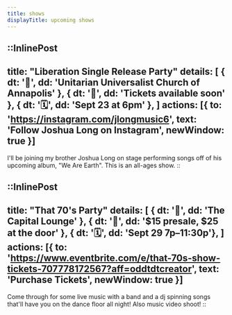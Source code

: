 ```yaml
---
title: shows
displayTitle: upcoming shows
---
```


::InlinePost
---
title: "Liberation Single Release Party"
details: [
  { dt: '📍', dd: 'Unitarian Universalist Church of Annapolis' },
  { dt: '🎫', dd: 'Tickets available soon' },
  { dt: '🗓️', dd: 'Sept 23 at 6pm' },
]
actions: [{
  to: 'https://instagram.com/jlongmusic6',
  text: 'Follow Joshua Long on Instagram',
  newWindow: true
}]
---
I'll be joining my brother Joshua Long on stage performing songs off of his upcoming album, "We Are Earth". This is an all-ages show.
::

::InlinePost
---
title: "That 70's Party"
details: [
  { dt: '📍', dd: 'The Capital Lounge' },
  { dt: '🎫', dd: '$15 presale, $25 at the door' },
  { dt: '🗓️', dd: 'Sept 29 7p–11:30p'},
]
actions: [{
  to: 'https://www.eventbrite.com/e/that-70s-show-tickets-707778172567?aff=oddtdtcreator',
  text: 'Purchase Tickets',
  newWindow: true
}]
---
Come through for some live music with a band and a dj spinning songs that'll have you on the dance floor all night! Also music video shoot!
::